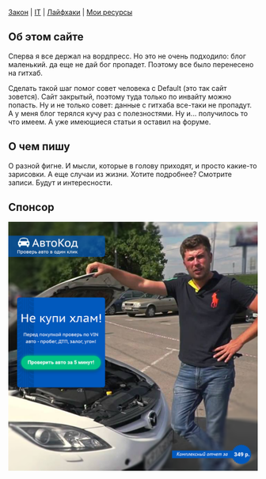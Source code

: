 [Закон](law) | [IT](it) | [Лайфхаки](life) | [Мои ресурсы](resources)
## Об этом сайте
Сперва я все держал на вордпресс. Но это не очень подходило: блог маленький. да еще не дай бог пропадет. Поэтому все было перенесено на гитхаб.

Сделать такой шаг помог совет человека с Default (это так сайт зовется). Сайт закрытый, поэтому туда только по инвайту можно попасть. Ну и не только совет: данные с гитхаба все-таки не пропадут. А у меня блог терялся кучу раз с полезностями. Ну и... получилось то что имеем. А уже имеющиеся статьи я оставил на форуме.

## О чем пишу
О разной фигне. И мысли, которые в голову приходят, и просто какие-то зарисовки. А еще случаи из жизни. Хотите подробнее? Смотрите записи. Будут и интересности.

## Спонсор
[![Автокод](auto.png)](https://apyoth.com/click/59ccac2f8b30a8e6778b4569/127008/181655/subaccount)
